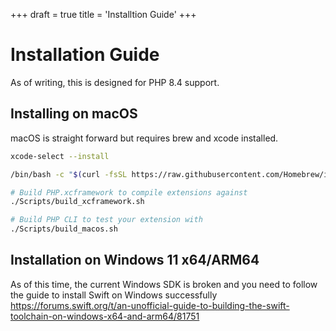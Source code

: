 +++
draft = true
title = 'Installtion Guide'
+++

# Installation Guide

As of writing, this is designed for PHP 8.4 support.

## Installing on macOS

macOS is straight forward but requires brew and xcode installed.

```bash
xcode-select --install

/bin/bash -c "$(curl -fsSL https://raw.githubusercontent.com/Homebrew/install/HEAD/install.sh)"

# Build PHP.xcframework to compile extensions against
./Scripts/build_xcframework.sh

# Build PHP CLI to test your extension with
./Scripts/build_macos.sh
```

## Installation on Windows 11 x64/ARM64

As of this time, the current Windows SDK is broken and you need to follow the guide to install Swift on Windows successfully https://forums.swift.org/t/an-unofficial-guide-to-building-the-swift-toolchain-on-windows-x64-and-arm64/81751